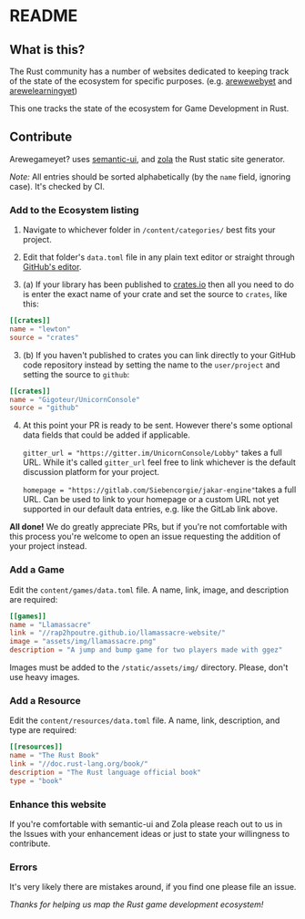 # README

## What is this?

The Rust community has a number of websites dedicated to keeping track of the state of the ecosystem for specific purposes. (e.g. [arewewebyet](https://www.arewewebyet.org) and [arewelearningyet](https://www.arewelearningyet.com))

This one tracks the state of the ecosystem for Game Development in Rust.

## Contribute

Arewegameyet? uses [semantic-ui](https://semantic-ui.com/), and [zola](https://github.com/getzola/zola) the Rust static site generator.

_Note:_ All entries should be sorted alphabetically (by the `name` field, ignoring case).
It's checked by CI.

### Add to the Ecosystem listing

1. Navigate to whichever folder in `/content/categories/` best fits your project.

2. Edit that folder's `data.toml` file in any plain text editor or straight through [GitHub's editor](https://help.github.com/articles/editing-files-in-another-user-s-repository/).

3. (a) If your library has been published to [crates.io](https://crates.io/) then all you need to do is enter the exact name of your crate and set the source to `crates`, like this:

```toml
[[crates]]
name = "lewton"
source = "crates"
```

3. (b) If you haven't published to crates you can link directly to your GitHub code repository instead by setting the name to the `user/project` and setting the source to `github`:

```toml
[[crates]]
name = "Gigoteur/UnicornConsole"
source = "github"
```

4. At this point your PR is ready to be sent. However there's some optional data fields that could be added if applicable.

    `gitter_url = "https://gitter.im/UnicornConsole/Lobby"` takes a full URL. While it's called `gitter_url` feel free to link whichever is the default discussion platform for your project.

    `homepage = "https://gitlab.com/Siebencorgie/jakar-engine"`takes a full URL. Can be used to link to your homepage or a custom URL not yet supported in our default data entries, e.g. like the GitLab link above.

**All done!** We do greatly appreciate PRs, but if you're not comfortable with this process you're welcome to open an issue requesting the addition of your project instead.

### Add a Game

Edit the `content/games/data.toml` file.
A name, link, image, and description are required:

```toml
[[games]]
name = "Llamassacre"
link = "//rap2hpoutre.github.io/llamassacre-website/"
image = "assets/img/llamassacre.png"
description = "A jump and bump game for two players made with ggez"
```

Images must be added to the `/static/assets/img/` directory.
Please, don't use heavy images.

### Add a Resource

Edit the `content/resources/data.toml` file.
A name, link, description, and type are required:

```toml
[[resources]]
name = "The Rust Book"
link = "//doc.rust-lang.org/book/"
description = "The Rust language official book"
type = "book"
```

### Enhance this website

If you're comfortable with semantic-ui and Zola please reach out to us in the Issues with your enhancement ideas or just to state your willingness to contribute.

### Errors

It's very likely there are mistakes around, if you find one please file an issue.

*Thanks for helping us map the Rust game development ecosystem!*

